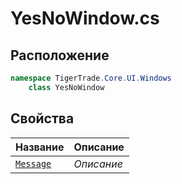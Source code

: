 
# YesNoWindow.cs
## Расположение
```csharp
namespace TigerTrade.Core.UI.Windows  
    class YesNoWindow
```

## Свойства
| Название | Описание |
| --- | --- |
| [`Message`](./Свойства/Message.md) | *Описание* |

